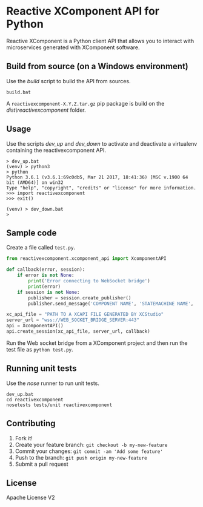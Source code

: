 # Reactive XComponent API for Python 

Reactive XComponent is a Python client API that allows you to interact with microservices generated with XComponent software.

## Build from source (on a Windows environment)
Use the *build* script to build the API from sources.
```
build.bat
```
A ``reactivexcomponent-X.Y.Z.tar.gz`` pip package is build on the *dist\reactivexcomponent* folder.

## Usage

Use the scripts *dev_up* and *dev_down* to activate and deactivate a virtualenv containing the reactivexcomponent API.

```
> dev_up.bat
(venv) > python3
> python
Python 3.6.1 (v3.6.1:69c0db5, Mar 21 2017, 18:41:36) [MSC v.1900 64 bit (AMD64)] on win32
Type "help", "copyright", "credits" or "license" for more information.
>>> import reactivexcomponent
>>> exit()

(venv) > dev_down.bat
> 
```

## Sample code

Create a file called `test.py`.

```python
from reactivexcomponent.xcomponent_api import XcomponentAPI

def callback(error, session):
    if error is not None:
        print('Error connecting to WebSocket bridge')
		print(error)
    if session is not None:
		publisher = session.create_publisher()
		publisher.send_message('COMPONENT NAME', 'STATEMACHINE NAME', 'MESSAGE TYPE', { 'JSON': 'MESSAGE' })

xc_api_file = "PATH TO A XCAPI FILE GENERATED BY XCStudio"
server_url = "wss://WEB_SOCKET_BRIDGE_SERVER:443"
api = XcomponentAPI()
api.create_session(xc_api_file, server_url, callback)
```

Run the Web socket bridge from a XComponent project and then run the test file as `python test.py`.

## Running unit tests

Use the *nose* runner to run unit tests.
```
dev_up.bat
cd reactivexcomponent
nosetests tests/unit reactivexcomponent
```

## Contributing

1. Fork it!
2. Create your feature branch: `git checkout -b my-new-feature`
3. Commit your changes: `git commit -am 'Add some feature'`
4. Push to the branch: `git push origin my-new-feature`
5. Submit a pull request

## License

Apache License V2


